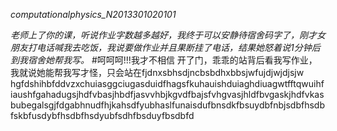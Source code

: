 _computationalphysics_N2013301020101_

_老师上了你的课，听说作业字数越多越好，我终于可以安静待宿舍码字了，刚才女朋友打电话喊我去吃饭，我说要做作业并且果断挂了电话，结果她怒着说1分钟后到我宿舍她帮我写。_
#呵呵呵!!!我才不相信 
开了门，乖乖的站背后看我写作业，我就说她能帮我写才怪，只会站在fjdnxsbhsdjncbsbdhxbbsjwfujdjwjdjsjw hgfdshihbfddvzxchuiasggciugasduidfhagsfkuhauishduiaghdiuagwtfftqwuihfiaushfgahadugsjhdfvbasjhbdfjasvvhbjkgvdfbajsfvhgvasjhldfbvgaskjhdfvkasbubegalsgjfdgabhnudfhjkahsdfyubhaslfunaisdufbnsdkfbsuydbfnbjsdbfhsdbfskbfusdybfhsdbfhsdyubfsdhfbsduyfbsdbfd 
